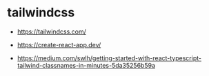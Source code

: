 # tailwindcss

- https://tailwindcss.com/

- https://create-react-app.dev/

- https://medium.com/swlh/getting-started-with-react-typescript-tailwind-classnames-in-minutes-5da35256b59a